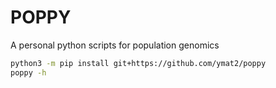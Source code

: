 # POPPY

A personal python scripts for population genomics

```sh
python3 -m pip install git+https://github.com/ymat2/poppy
poppy -h
```

